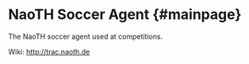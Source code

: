 NaoTH Soccer Agent {#mainpage}
==================

The NaoTH soccer agent used at competitions.

Wiki: http://trac.naoth.de

